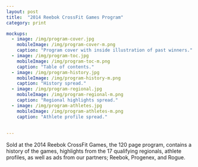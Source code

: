 ```yaml
---
layout: post
title:  "2014 Reebok CrossFit Games Program"
category: print

mockups:
  - image: /img/program-cover.jpg
    mobileImage: /img/program-cover-m.png
    caption: "Program cover with inside illustration of past winners."
  - image: /img/program-toc.jpg
    mobileImage: /img/program-toc-m.png
    caption: "Table of contents."
  - image: /img/program-history.jpg
    mobileImage: /img/program-history-m.png
    caption: "History spread."
  - image: /img/program-regional.jpg
    mobileImage: /img/program-regional-m.png
    caption: "Regional highlights spread."
  - image: /img/program-athletes.jpg
    mobileImage: /img/program-athletes-m.png
    caption: "Athlete profile spread."
    
    
---
```

Sold at the 2014 Reebok CrossFit Games, the 120 page program, contains a history of the games, highlights from the 17 qualifying regionals, athlete profiles, as well as ads from our partners; Reebok, Progenex, and Rogue. 